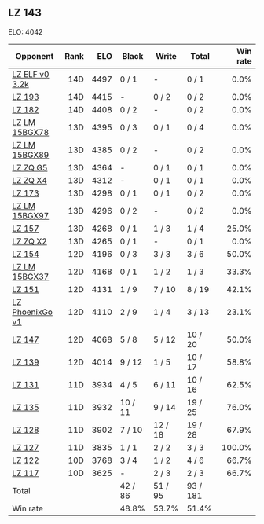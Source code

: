 ## LZ 143 ##

ELO: 4042

Opponent | Rank | ELO | Black | Write | Total | Win rate
---------|-----:|----:|-------|-------|-------|-------:
[LZ ELF v0 3.2k](LZ%20ELF%20v0%203.2k.md) | 14D | 4497 | 0 / 1 | - | 0 / 1 | 0.0%
[LZ 193](LZ%20193.md) | 14D | 4415 | - | 0 / 2 | 0 / 2 | 0.0%
[LZ 182](LZ%20182.md) | 14D | 4408 | 0 / 2 | - | 0 / 2 | 0.0%
[LZ LM 15BGX78](LZ%20LM%2015BGX78.md) | 13D | 4395 | 0 / 3 | 0 / 1 | 0 / 4 | 0.0%
[LZ LM 15BGX89](LZ%20LM%2015BGX89.md) | 13D | 4385 | 0 / 2 | - | 0 / 2 | 0.0%
[LZ ZQ G5](LZ%20ZQ%20G5.md) | 13D | 4364 | - | 0 / 1 | 0 / 1 | 0.0%
[LZ ZQ X4](LZ%20ZQ%20X4.md) | 13D | 4312 | - | 0 / 1 | 0 / 1 | 0.0%
[LZ 173](LZ%20173.md) | 13D | 4298 | 0 / 1 | 0 / 1 | 0 / 2 | 0.0%
[LZ LM 15BGX97](LZ%20LM%2015BGX97.md) | 13D | 4296 | 0 / 2 | - | 0 / 2 | 0.0%
[LZ 157](LZ%20157.md) | 13D | 4268 | 0 / 1 | 1 / 3 | 1 / 4 | 25.0%
[LZ ZQ X2](LZ%20ZQ%20X2.md) | 13D | 4265 | 0 / 1 | - | 0 / 1 | 0.0%
[LZ 154](LZ%20154.md) | 12D | 4196 | 0 / 3 | 3 / 3 | 3 / 6 | 50.0%
[LZ LM 15BGX37](LZ%20LM%2015BGX37.md) | 12D | 4168 | 0 / 1 | 1 / 2 | 1 / 3 | 33.3%
[LZ 151](LZ%20151.md) | 12D | 4131 | 1 / 9 | 7 / 10 | 8 / 19 | 42.1%
[LZ PhoenixGo v1](LZ%20PhoenixGo%20v1.md) | 12D | 4110 | 2 / 9 | 1 / 4 | 3 / 13 | 23.1%
[LZ 147](LZ%20147.md) | 12D | 4068 | 5 / 8 | 5 / 12 | 10 / 20 | 50.0%
[LZ 139](LZ%20139.md) | 12D | 4014 | 9 / 12 | 1 / 5 | 10 / 17 | 58.8%
[LZ 131](LZ%20131.md) | 11D | 3934 | 4 / 5 | 6 / 11 | 10 / 16 | 62.5%
[LZ 135](LZ%20135.md) | 11D | 3932 | 10 / 11 | 9 / 14 | 19 / 25 | 76.0%
[LZ 128](LZ%20128.md) | 11D | 3902 | 7 / 10 | 12 / 18 | 19 / 28 | 67.9%
[LZ 127](LZ%20127.md) | 11D | 3835 | 1 / 1 | 2 / 2 | 3 / 3 | 100.0%
[LZ 122](LZ%20122.md) | 10D | 3768 | 3 / 4 | 1 / 2 | 4 / 6 | 66.7%
[LZ 117](LZ%20117.md) | 10D | 3625 | - | 2 / 3 | 2 / 3 | 66.7%
Total | | | 42 / 86 | 51 / 95 | 93 / 181 | 
Win rate| | | 48.8% | 53.7% | 51.4% | 
